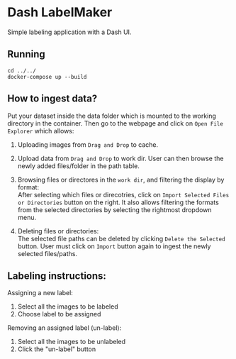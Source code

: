 # Dash LabelMaker

Simple labeling application with a Dash UI.

## Running
```
cd ../../
docker-compose up --build
```

## How to ingest data?
Put your dataset inside the data folder which is mounted to the working directory in the container. Then go to the webpage and click on `Open File Explorer` which allows:  

1. Uploading images from `Drag and Drop` to cache.  

2. Upload data from `Drag and Drop` to work dir. User can then browse the newly added files/folder in the path table.

3. Browsing files or directores in the `work dir`, and filtering the display by format:   
After selecting which files or direcotries, click on `Import Selected Files or Directories` button on the right. It also allows filtering the formats from the selected directories by selecting the rightmost dropdown menu.  

4. Deleting files or directories:   
The selected file paths can be deleted by clicking `Delete the Selected` button. User must click on `Import` button again to ingest the newly selected files/paths. 


## Labeling instructions:

Assigning a new label:  
1. Select all the images to be labeled  
2. Choose label to be assigned  

Removing an assigned label (un-label):  
1. Select all the images to be unlabeled  
2. Click the "un-label" button
